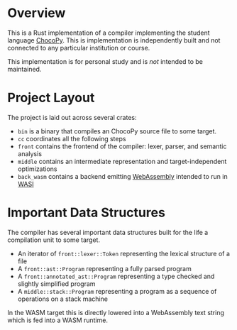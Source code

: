 # Overview

This is a Rust implementation of a compiler implementing the student language [ChocoPy](https://chocopy.org). This is implementation is independently built and not connected to any particular institution or course.

This implementation is for personal study and is _not_ intended to be maintained.

# Project Layout

The project is laid out across several crates:

- `bin` is a binary that compiles an ChocoPy source file to some target.
- `cc` coordinates all the following steps
- `front` contains the frontend of the compiler: lexer, parser, and semantic analysis
- `middle` contains an intermediate representation and target-independent optimizations 
- `back_wasm` contains a backend emitting [WebAssembly](webassembly.org) intended to run in [WASI](https://wasi.dev/)

# Important Data Structures

The compiler has several important data structures built for the life a compilation unit to some target.

- An iterator of `front::lexer::Token` representing the lexical structure of a file
- A `front::ast::Program` representing a fully parsed program
- A `front::annotated_ast::Program` representing a type checked and slightly simplified program
- A `middle::stack::Program` representing a program as a sequence of operations on a stack machine

In the WASM target this is directly lowered into a WebAssembly text string which is fed into a WASM runtime.